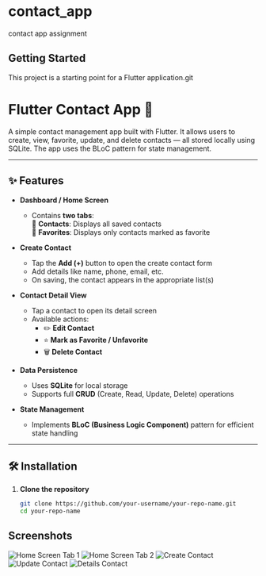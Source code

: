 # contact_app

contact app assignment

## Getting Started

This project is a starting point for a Flutter application.git 

# Flutter Contact App 📱

A simple contact management app built with Flutter. It allows users to create, view, favorite, update, and delete contacts — all stored locally using SQLite. The app uses the BLoC pattern for state management.

---

## ✨ Features

- **Dashboard / Home Screen**
  - Contains **two tabs**:  
    🔹 **Contacts**: Displays all saved contacts  
    🔹 **Favorites**: Displays only contacts marked as favorite

- **Create Contact**
  - Tap the **Add (+)** button to open the create contact form
  - Add details like name, phone, email, etc.
  - On saving, the contact appears in the appropriate list(s)

- **Contact Detail View**
  - Tap a contact to open its detail screen
  - Available actions:
    - ✏️ **Edit Contact**
    - ⭐ **Mark as Favorite / Unfavorite**
    - 🗑️ **Delete Contact**

- **Data Persistence**
  - Uses **SQLite** for local storage
  - Supports full **CRUD** (Create, Read, Update, Delete) operations

- **State Management**
  - Implements **BLoC (Business Logic Component)** pattern for efficient state handling

---

## 🛠️ Installation

1. **Clone the repository**
   ```bash
   git clone https://github.com/your-username/your-repo-name.git
   cd your-repo-name


## Screenshots

![Home Screen Tab 1](screenshots/home_tab1.jpeg)
![Home Screen Tab 2](screenshots/home_tab2.jpeg)
![Create Contact](screenshots/create.jpeg)
![Update Contact](screenshots/update.jpeg)
![Details Contact](screenshots/details.jpeg)

